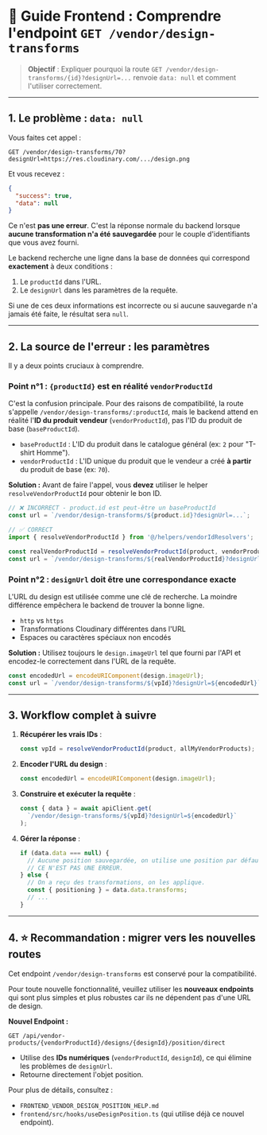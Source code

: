 # 📓 Guide Frontend : Comprendre l'endpoint `GET /vendor/design-transforms`

> **Objectif** : Expliquer pourquoi la route `GET /vendor/design-transforms/{id}?designUrl=...` renvoie `data: null` et comment l'utiliser correctement.

---

## 1. Le problème : `data: null`

Vous faites cet appel :
```http
GET /vendor/design-transforms/70?designUrl=https://res.cloudinary.com/.../design.png
```
Et vous recevez :
```json
{
  "success": true,
  "data": null
}
```

Ce n'est **pas une erreur**. C'est la réponse normale du backend lorsque **aucune transformation n'a été sauvegardée** pour le couple d'identifiants que vous avez fourni.

Le backend recherche une ligne dans la base de données qui correspond **exactement** à deux conditions :
1.  Le `productId` dans l'URL.
2.  Le `designUrl` dans les paramètres de la requête.

Si une de ces deux informations est incorrecte ou si aucune sauvegarde n'a jamais été faite, le résultat sera `null`.

---

## 2. La source de l'erreur : les paramètres

Il y a deux points cruciaux à comprendre.

### Point n°1 : `{productId}` est en réalité `vendorProductId`

C'est la confusion principale. Pour des raisons de compatibilité, la route s'appelle `/vendor/design-transforms/:productId`, mais le backend attend en réalité l'**ID du produit vendeur** (`vendorProductId`), pas l'ID du produit de base (`baseProductId`).

- `baseProductId` : L'ID du produit dans le catalogue général (ex: `2` pour "T-shirt Homme").
- `vendorProductId` : L'ID unique du produit que le vendeur a créé **à partir** du produit de base (ex: `70`).

**Solution :**
Avant de faire l'appel, vous **devez** utiliser le helper `resolveVendorProductId` pour obtenir le bon ID.

```ts
// ❌ INCORRECT - product.id est peut-être un baseProductId
const url = `/vendor/design-transforms/${product.id}?designUrl=...`;

// ✅ CORRECT
import { resolveVendorProductId } from '@/helpers/vendorIdResolvers';

const realVendorProductId = resolveVendorProductId(product, vendorProducts);
const url = `/vendor/design-transforms/${realVendorProductId}?designUrl=...`;
```

### Point n°2 : `designUrl` doit être une correspondance exacte

L'URL du design est utilisée comme une clé de recherche. La moindre différence empêchera le backend de trouver la bonne ligne.

- `http` vs `https`
- Transformations Cloudinary différentes dans l'URL
- Espaces ou caractères spéciaux non encodés

**Solution :**
Utilisez toujours le `design.imageUrl` tel que fourni par l'API et encodez-le correctement dans l'URL de la requête.

```ts
const encodedUrl = encodeURIComponent(design.imageUrl);
const url = `/vendor/design-transforms/${vpId}?designUrl=${encodedUrl}`;
```

---

## 3. Workflow complet à suivre

1.  **Récupérer les vrais IDs** :
    ```ts
    const vpId = resolveVendorProductId(product, allMyVendorProducts);
    ```
2.  **Encoder l'URL du design** :
    ```ts
    const encodedUrl = encodeURIComponent(design.imageUrl);
    ```
3.  **Construire et exécuter la requête** :
    ```ts
    const { data } = await apiClient.get(
      `/vendor/design-transforms/${vpId}?designUrl=${encodedUrl}`
    );
    ```
4.  **Gérer la réponse** :
    ```ts
    if (data.data === null) {
      // Aucune position sauvegardée, on utilise une position par défaut (centrée).
      // CE N'EST PAS UNE ERREUR.
    } else {
      // On a reçu des transformations, on les applique.
      const { positioning } = data.data.transforms;
      // ...
    }
    ```

---

## 4. ⭐ Recommandation : migrer vers les nouvelles routes

Cet endpoint `/vendor/design-transforms` est conservé pour la compatibilité.

Pour toute nouvelle fonctionnalité, veuillez utiliser les **nouveaux endpoints** qui sont plus simples et plus robustes car ils ne dépendent pas d'une URL de design.

**Nouvel Endpoint :**
```http
GET /api/vendor-products/{vendorProductId}/designs/{designId}/position/direct
```

- Utilise des **IDs numériques** (`vendorProductId`, `designId`), ce qui élimine les problèmes de `designUrl`.
- Retourne directement l'objet position.

Pour plus de détails, consultez :
- `FRONTEND_VENDOR_DESIGN_POSITION_HELP.md`
- `frontend/src/hooks/useDesignPosition.ts` (qui utilise déjà ce nouvel endpoint). 
 
 
 
 